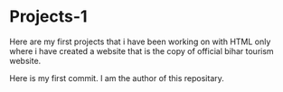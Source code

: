 # Projects-1
Here are my first  projects that i have been working on with HTML only where i have created a website that is the copy of official bihar tourism website.

Here is my first commit.
I am the author of this repositary.
